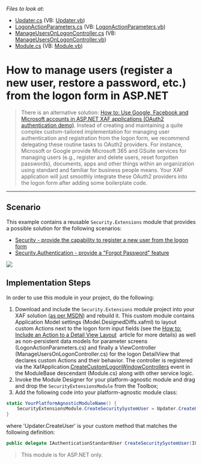 <!-- default file list -->
*Files to look at*:

* [Updater.cs](./CS/ManageUsersOnLogon.Module/DatabaseUpdate/Updater.cs) (VB: [Updater.vb](./VB/ManageUsersOnLogon.Module/DatabaseUpdate/Updater.vb))
* [LogonActionParameters.cs](./CS/Security.Extensions/LogonActionParameters.cs) (VB: [LogonActionParameters.vb](./VB/Security.Extensions/LogonActionParameters.vb))
* [ManageUsersOnLogonController.cs](./CS/Security.Extensions/ManageUsersOnLogonController.cs) (VB: [ManageUsersOnLogonController.vb](./VB/Security.Extensions/ManageUsersOnLogonController.vb))
* [Module.cs](./CS/Security.Extensions/Module.cs) (VB: [Module.vb](./VB/Security.Extensions/Module.vb))
<!-- default file list end -->

# How to manage users (register a new user, restore a password, etc.) from the logon form in ASP.NET

> There is an alternative solution: <a href="https://www.devexpress.com/Support/Center/p/T535280">How to: Use Google, Facebook and Microsoft accounts in ASP.NET XAF applications (OAuth2 authentication demo)</a>. Instead of creating and maintaining a quite complex custom-tailored implementation for managing user authentication and registration from the logon form, we recommend delegating these routine tasks to OAuth2 providers. For instance, Microsoft or Google provide Microsoft 365 and GSuite services for managing users (e.g., register and delete users, reset forgotten passwords), documents, apps and other things within an organization using standard and familiar for business people means. Your XAF application will just smoothly integrate these OAuth2 providers into the logon form after adding some boilerplate code.
    
---------------------------------

## Scenario
This example contains a reusable `Security.Extensions` module that provides a possible solution for the following scenarios:
 - <a href="https://www.devexpress.com/Support/Center/p/S32938">Security - provide the capability to register a new user from the logon form</a>
 - <a href="https://www.devexpress.com/Support/Center/p/S33481">Security.Authentication - provide a "Forgot Password" feature</a>

<img src="https://raw.githubusercontent.com/DevExpress-Examples/obsolete-how-to-manage-users-register-a-new-user-restore-a-password-etc-from-the-logon-form-e4037/16.2.3+/media/08b47836-b8ac-11e6-80bf-00155d62480c.png">


## Implementation Steps

In order to use this module in your project, do the following:
1. Download and include the `Security.Extensions` module project into your XAF solution (<a href="https://msdn.microsoft.com/library/ff460187.aspx">as per MSDN</a>) and rebuild it. This custom module contains Application Model settings (Model.DesignedDiffs.xafml) to layout custom Actions next to the logon form input fields (see the <a href="https://documentation.devexpress.com/eXpressAppFramework/CustomDocument112816.aspx">How to: Include an Action to a Detail View Layout</a>  article for more details) as well as non-persistent data models for parameter screens (LogonActionParameters.cs) and finally a ViewController (ManageUsersOnLogonController.cs) for the logon DetailView that declares custom Actions and their behavior. The controller is registered via the XafApplication.<a href="https://documentation.devexpress.com/eXpressAppFramework/DevExpressExpressAppXafApplication_CreateCustomLogonWindowControllerstopic.aspx">CreateCustomLogonWindowControllers</a> event in the ModuleBase descendant (Module.cs) along with other service logic.
2. Invoke the Module Designer for your platform-agnostic module and drag and drop the `SecurityExtensionsModule` from the Toolbox;
3. Add the following code into your platform-agnostic module class:
```cs
static YourPlatformAgnosticModuleName() {
    SecurityExtensionsModule.CreateSecuritySystemUser = Updater.CreateUser;
} 
```
where 'Updater.CreateUser' is your custom method that matches the following definition:
```cs
public delegate IAuthenticationStandardUser CreateSecuritySystemUser(IObjectSpace objectSpace, string userName, string email, string password, bool isAdministrator);

```

>This module is for ASP.NET only.
